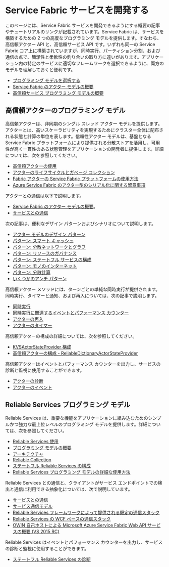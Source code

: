<properties
   pageTitle="Service Fabric サービスを開発する"
   description="高信頼アクターや Reliable Services のプログラミング モデルの使用を理解できる概念的な情報とチュートリアル。"
   services="service-fabric"
   documentationCenter=".net"
   authors="rwike77"
   manager="timlt"
   editor=""/>

<tags
   ms.service="service-fabric"
   ms.devlang="dotnet"
   ms.topic="article"
   ms.tgt_pltfrm="NA"
   ms.workload="NA"
   ms.date="05/14/2015"
   ms.author="ryanwi"/>

# Service Fabric サービスを開発する
このページには、Service Fabric サービスを開発できるようにする概要の記事やチュートリアルのリンクが記載されています。Service Fabric は、サービスを構築するための 2 つの高度なプログラミング モデルを提供します。すなわち、高信頼アクター API と、高信頼サービス API です。いずれも同一の Service Fabric コア上に構築されていますが、同時実行、パーティション分割、および通信の点で、簡潔性と柔軟性の釣り合いの取り方に違いがあります。アプリケーション内の特定のサービスに適切なフレームワークを選択できるように、両方のモデルを理解しておくと便利です。

- [プログラミング モデルを選択する](service-fabric-choose-framework.md)
- [Service Fabric のアクター モデルの概要](service-fabric-reliable-actors-introduction.md)
- [高信頼サービス プログラミング モデルの概要](../Service-Fabric/service-fabric-reliable-services-introduction.md)

## 高信頼アクターのプログラミング モデル
 高信頼アクターは、非同期のシングル スレッド アクター モデルを提供します。アクターとは、高いスケーラビリティを実現するためにクラスター全体に配布される状態と計算の単位を表します。信頼性アクター モデルは、基盤となる Service Fabric プラットフォームにより提供される分散ストアを活用し、可用性が高く一貫性のある状態管理をアプリケーションの開発者に提供します。詳細については、次を参照してください。

- [高信頼アクターの使用](service-fabric-reliable-actors-get-started.md)
- [アクターのライフサイクルとガベージ コレクション](service-fabric-reliable-actors-lifecycle.md)
- [Fabric アクターの Service Fabric プラットフォームの使用方法](service-fabric-reliable-actors-platform.md)
- [Azure Service Fabric のアクター型のシリアル化に関する留意事項](service-fabric-reliable-actors-notes-on-actor-type-serialization.md)

アクターとの通信は以下で説明します。

- [Service Fabric のアクター モデルの概要](service-fabric-reliable-actors-introduction.md#actor-communication)。
- [サービスとの通信](service-fabric-connect-and-communicate-with-services.md)

次の記事は、便利なデザイン パターンおよびシナリオについて説明します。

- [アクター モデルのデザイン パターン](service-fabric-reliable-actors-patterns-introduction.md)  
- [パターン: スマート キャッシュ](service-fabric-reliable-actors-pattern-smart-cache.md)
- [パターン: 分散ネットワークとグラフ](service-fabric-reliable-actors-pattern-distributed-networks-and-graphs.md)
- [パターン: リソースのガバナンス](service-fabric-reliable-actors-pattern-resource-governance.md)
- [パターン: ステートフル サービスの構成](service-fabric-reliable-actors-pattern-stateful-service-composition.md)
- [パターン: モノのインターネット](service-fabric-reliable-actors-pattern-internet-of-things.md)
- [パターン: 分散計算](service-fabric-reliable-actors-pattern-distributed-computation.md)
- [いくつかのアンチ パターン](service-fabric-reliable-actors-anti-patterns.md)

高信頼アクター メソッドには、ターンごとの単純な同時実行が提供されます。同時実行、タイマーと通知、および再入については、次の記事で説明します。

- [同時実行](service-fabric-reliable-actors-introduction.md#concurrency)
- [同時実行に関連するイベントとパフォーマンス カウンター](service-fabric-reliable-actors-diagnostics.md)
- [アクターの再入](service-fabric-reliable-actors-reentrancy.md)
- [アクターのタイマー](service-fabric-reliable-actors-timers-reminders.md)
 
高信頼アクターの構成の詳細については、次を参照してください。

- [KVSActorStateProvider 構成](../Service-Fabric/service-fabric-reliable-actors-KVSActorstateprovider-configuration.md)  
- [高信頼アクターの構成 - ReliableDictionaryActorStateProvider](../service-fabric-reliable-actors-reliabledictionarystateprovider-configuration.md)

高信頼アクターはイベントとパフォーマンス カウンターを出力し、サービスの診断と監視に使用することができます。

- [アクターの診断](service-fabric-reliable-actors-diagnostics.md)
- [アクターのイベント](service-fabric-reliable-actors-events.md)


## Reliable Services プログラミング モデル
Reliable Services は、重要な機能をアプリケーションに組み込むためのシンプルかつ強力な最上位レベルのプログラミング モデルを提供します。詳細については、次を参照してください。

- [Reliable Services 使用](service-fabric-reliable-services-quick-start.md)
- [プログラミング モデルの概要](../service-fabric-reliable-services-service-overview.md)  
- [アーキテクチャ](service-fabric-reliable-services-platform-architecture.md)
- [Reliable Collection](service-fabric-reliable-services-reliable-collections.md)
- [ステートフル Reliable Services の構成](../Service-Fabric/service-fabric-reliable-services-configuration.md)
- [Reliable Services プログラミング モデルの詳細な使用方法](../Service-Fabric/service-fabric-reliable-services-advanced-usage.md)

Reliable Services との通信と、クライアントがサービス エンドポイントでの検出と通信に利用できる抽象化については、次で説明しています。

- [サービスとの通信](service-fabric-connect-and-communicate-with-services.md)
- [サービス通信モデル](service-fabric-reliable-services-communication.md)
- [Reliable Services フレームワークによって提供される既定の通信スタック](service-fabric-reliable-services-communication-default.md)
- [Reliable Services の WCF ベースの通信スタック](service-fabric-reliable-services-communication-wcf.md)
- [OWIN 自己ホストによる Microsoft Azure Service Fabric Web API サービスの概要 (VS 2015 RC)](service-fabric-reliable-services-communication-webapi.md)

Reliable Services はイベントとパフォーマンス カウンターを出力し、サービスの診断と監視に使用することができます。

- [ステートフル Reliable Services の診断](service-fabric-reliable-services-diagnostics.md)
 

<!---HONumber=August15_HO6-->